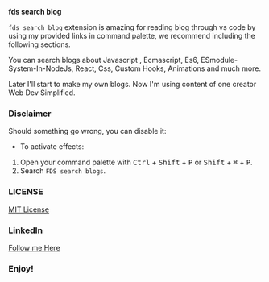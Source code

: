 **fds search blog**        

`fds search blog` extension is amazing for reading blog through vs code by using my provided links in command palette, we recommend including the following sections.

You can search blogs about Javascript , Ecmascript, Es6, ESmodule-System-In-NodeJs, React, Css, Custom Hooks, Animations and much more.

Later I'll start to make my own blogs. Now I'm using content of one creator Web Dev Simplified.

### Disclaimer

Should something go wrong, you can disable it:

- To activate effects:

1. Open your command palette with <kbd>Ctrl</kbd> + <kbd>Shift</kbd> + <kbd>P</kbd> or <kbd>Shift</kbd> + <kbd>⌘</kbd> + <kbd>P</kbd>.
2. Search `FDS search blogs`.

### LICENSE

[MIT License](LICENSE)

### LinkedIn

[Follow me Here](https://www.linkedin.com/in/muhammad-fizan-iqbal/)

### Enjoy!
